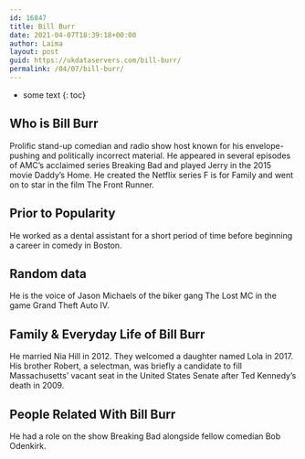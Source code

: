 ```yaml
---
id: 16847
title: Bill Burr
date: 2021-04-07T18:39:18+00:00
author: Laima
layout: post
guid: https://ukdataservers.com/bill-burr/
permalink: /04/07/bill-burr/
---
```


* some text
{: toc}


## Who is Bill Burr
                  
                  
                  
Prolific stand-up comedian and radio show host known for his envelope-pushing and politically incorrect material. He appeared in several episodes of AMC&#8217;s acclaimed series Breaking Bad and played Jerry in the 2015 movie Daddy&#8217;s Home. He created the Netflix series F is for Family and went on to star in the film The Front Runner. 
                  
              
            
              
            
                
                
                
## Prior to Popularity
                  
                  
                  
He worked as a dental assistant for a short period of time before beginning a career in comedy in Boston. 
                  
              
            
              
            
                
                
                
## Random data
                  
                  
                  
He is the voice of Jason Michaels of the biker gang The Lost MC in the game Grand Theft Auto IV.
                  
              
            
              
            
                
                
                
## Family & Everyday Life of Bill Burr
                  
                  
                  
He married Nia Hill in 2012. They welcomed a daughter named Lola in 2017. His brother Robert, a selectman, was briefly a candidate to fill Massachusetts&#8217; vacant seat in the United States Senate after Ted Kennedy&#8217;s death in 2009. 
                  
              
            
              
            
                
                
                
## People Related With Bill Burr
                  
                  
                  
He had a role on the show Breaking Bad alongside fellow comedian Bob Odenkirk.
                  
              
            
              
            
                
              
            
              
              
            
            
              
            
          
          
          